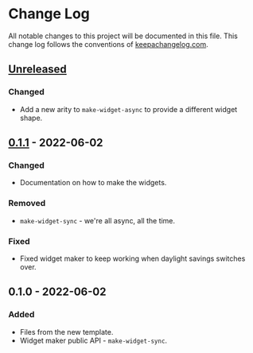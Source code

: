 # Change Log
All notable changes to this project will be documented in this file. This change log follows the conventions of [keepachangelog.com](http://keepachangelog.com/).

## [Unreleased]
### Changed
- Add a new arity to `make-widget-async` to provide a different widget shape.

## [0.1.1] - 2022-06-02
### Changed
- Documentation on how to make the widgets.

### Removed
- `make-widget-sync` - we're all async, all the time.

### Fixed
- Fixed widget maker to keep working when daylight savings switches over.

## 0.1.0 - 2022-06-02
### Added
- Files from the new template.
- Widget maker public API - `make-widget-sync`.

[Unreleased]: https://github.com/your-name/rosetta/compare/0.1.1...HEAD
[0.1.1]: https://github.com/your-name/rosetta/compare/0.1.0...0.1.1
